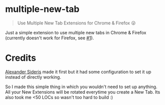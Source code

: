 # multiple-new-tab

> Use Multiple New Tab Extensions for Chrome & Firefox 😜

Just a simple extension to use multiple new tabs in Chrome & Firefox (currently doesn't work for Firefox, see [#1](https://github.com/deadcoder0904/multiple-new-tab/issues/1)).

# Credits

[Alexander Sideris](https://twitter.com/alexsideris_) made it first but it had some configuration to set it up instead of directly working.

So I made this simple thing in which you wouldn't need to set up anything. All your New Extensions will be rotated everytime you create a New Tab. Its also took me <50 LOCs so wasn't too hard to build :)
